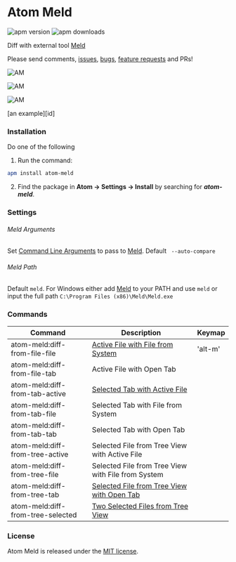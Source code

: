 # Atom Meld

![apm version][av] ![apm downloads][ad]

Diff with external tool [Meld](http://meldmerge.org/)

Please send comments, [issues][issue], [bugs][issue], [feature requests][issue] and PRs!

![AM][preview-file-file]

![AM][preview-tab-active]

![AM][preview-tree-tab]

[an example][id]

### Installation

Do one of the following

1. Run the command:
```sh
apm install atom-meld
```
2. Find the package in **Atom → Settings → Install** by searching for ***atom-meld***.

### Settings

###### Meld Arguments

Set [Command Line Arguments](http://manpages.ubuntu.com/manpages/precise/man1/meld.1.html) to pass to [Meld](http://meldmerge.org/). Default ` --auto-compare`

###### Meld Path

Default `meld`. For Windows either add [Meld](http://meldmerge.org/) to your PATH and use `meld` or input the full path `C:\Program Files (x86)\Meld\Meld.exe`

### Commands

|Command |Description|Keymap|
|---|---|---|
|atom-meld:diff-from-file-file|[Active File with File from System][preview-file-file]| 'alt-m'|
|atom-meld:diff-from-file-tab|Active File with Open Tab||
|atom-meld:diff-from-tab-active|[Selected Tab with Active File][preview-tab-active]||
|atom-meld:diff-from-tab-file|Selected Tab with File from System||
|atom-meld:diff-from-tab-tab|Selected Tab with Open Tab||
|atom-meld:diff-from-tree-active|Selected File from Tree View with Active File||
|atom-meld:diff-from-tree-file|Selected File from Tree View with File from System||
|atom-meld:diff-from-tree-tab|[Selected File from Tree View with Open Tab][preview-tree-tab]||
|atom-meld:diff-from-tree-selected|[Two Selected Files from Tree View][preview-tree-selected]||

### License
Atom Meld is released under the [MIT license][license].

[preview-file-file]:https://raw.githubusercontent.com/SavageCore/atom-meld/master/img/preview-file-file.gif "Diff Active File with File from System"
[preview-tab-active]:https://raw.githubusercontent.com/SavageCore/atom-meld/master/img/preview-tab-active.gif "Diff Selected Tab with Active File"
[preview-tree-tab]:https://raw.githubusercontent.com/SavageCore/atom-meld/master/img/preview-tree-tab.gif "Diff Selected File from Tree View with Open Tab"
[preview-tree-selected]:https://raw.githubusercontent.com/SavageCore/atom-meld/master/img/preview-tree-selected.gif "Diff Two Selected Files from Tree View"
[changelog]: https://github.com/SavageCore/atom-meld/blob/master/CHANGELOG.md
[issue]: https://github.com/SavageCore/atom-meld/issues
[license]: LICENSE.md
[ad]: https://img.shields.io/apm/dm/atom-meld.svg
[av]: https://img.shields.io/apm/v/atom-meld.svg
